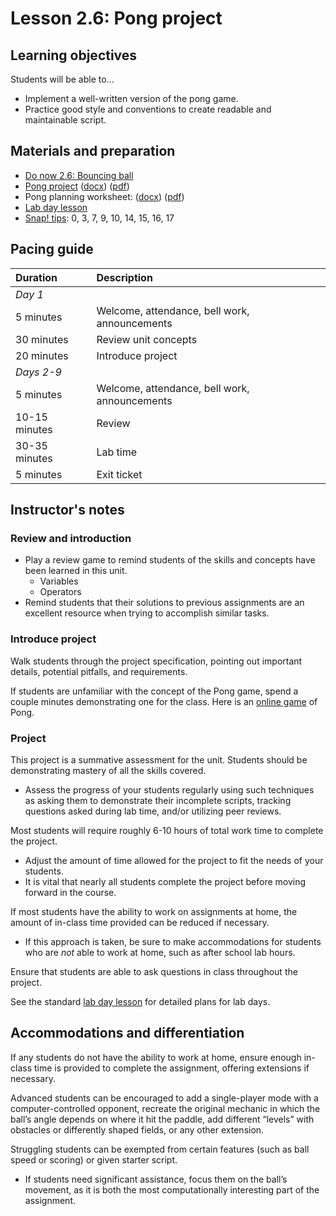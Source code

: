 # Lesson 2.6: Pong project

## Learning objectives

Students will be able to...

* Implement a well-written version of the pong game.
* Practice good style and conventions to create readable and maintainable script.

## Materials and preparation

* [Do now 2.6: Bouncing ball](do_now_26.md)  
* [Pong project](project_2.md) ([docx](https://github.com/TEALSK12/introduction-to-computer-science/raw/master/Projects/Projects%20Word/Project%202%20Pong.docx)) ([pdf](https://github.com/TEALSK12/introduction-to-computer-science/raw/master/Projects/Projects%20PDF/Project%202%20Pong.pdf))
* Pong planning worksheet: ([docx](https://github.com/TEALSK12/introduction-to-computer-science/raw/master/Projects/Projects%20Word/Project_2_Pong_Planning_Worksheet.docx)) ([pdf](https://github.com/TEALSK12/introduction-to-computer-science/raw/master/Projects/Projects%20PDF/Project_2_Pong_Planning_Worksheet.pdf))
* [Lab day lesson](lab_day_lesson.md)
* [Snap! tips][]: 0, 3, 7, 9, 10, 14, 15, 16, 17

## Pacing guide

| Duration      | Description                                   |
| :------------- | :--------------------------------------------- |
| _Day 1_       |                                               |
| 5 minutes     | Welcome, attendance, bell work, announcements |
| 30 minutes    | Review unit concepts                          |
| 20 minutes    | Introduce project                             |
| _Days 2-9_    |                                               |
| 5 minutes     | Welcome, attendance, bell work, announcements |
| 10-15 minutes | Review                                        |
| 30-35 minutes | Lab time                                      |
| 5 minutes     | Exit ticket                                   |

## Instructor's notes

### Review and introduction

* Play a review game to remind students of the skills and concepts have been learned in this unit.
  * Variables
  * Operators
* Remind students that their solutions to previous assignments are an excellent resource when trying to accomplish similar tasks.

### Introduce project

Walk students through the project specification, pointing out important details, potential pitfalls, and requirements.

If students are unfamiliar with the concept of the Pong game, spend a couple minutes demonstrating one for the class. Here is an [online game](http://www.ponggame.org/) of Pong.

### Project

This project is a summative assessment for the unit.  Students should be demonstrating mastery of all the skills covered.

* Assess the progress of your students regularly using such techniques as asking them to demonstrate their incomplete scripts, tracking questions asked during lab time, and/or utilizing peer reviews.

Most students will require roughly 6-10 hours of total work time to complete the project.

* Adjust the amount of time allowed for the project to fit the needs of your students.
* It is vital that nearly all students complete the project before moving forward in the course.

If most students have the ability to work on assignments at home, the amount of in-class time provided can be reduced if necessary.

* If this approach is taken, be sure to make accommodations for students who are _not_ able to work at home, such as after school lab hours.

Ensure that students are able to ask questions in class throughout the project.

See the standard [lab day lesson](lab_day_lesson.md) for detailed plans for lab days.

## Accommodations and differentiation

If any students do not have the ability to work at home, ensure enough in-class time is provided to complete the assignment, offering extensions if necessary.

Advanced students can be encouraged to add a single-player mode with a computer-controlled opponent, recreate the original mechanic in which the ball’s angle depends on where it hit the paddle, add different “levels” with obstacles or differently shaped fields, or any other extension.

Struggling students can be exempted from certain features (such as ball speed or scoring) or given starter script.

* If students need significant assistance, focus them on the ball’s movement, as it is both the most computationally interesting part of the assignment.

[Snap! tips]: https://github.com/TEALSK12/introduction-to-computer-science/blob/master/Snap%20Tips.docx?raw=true
